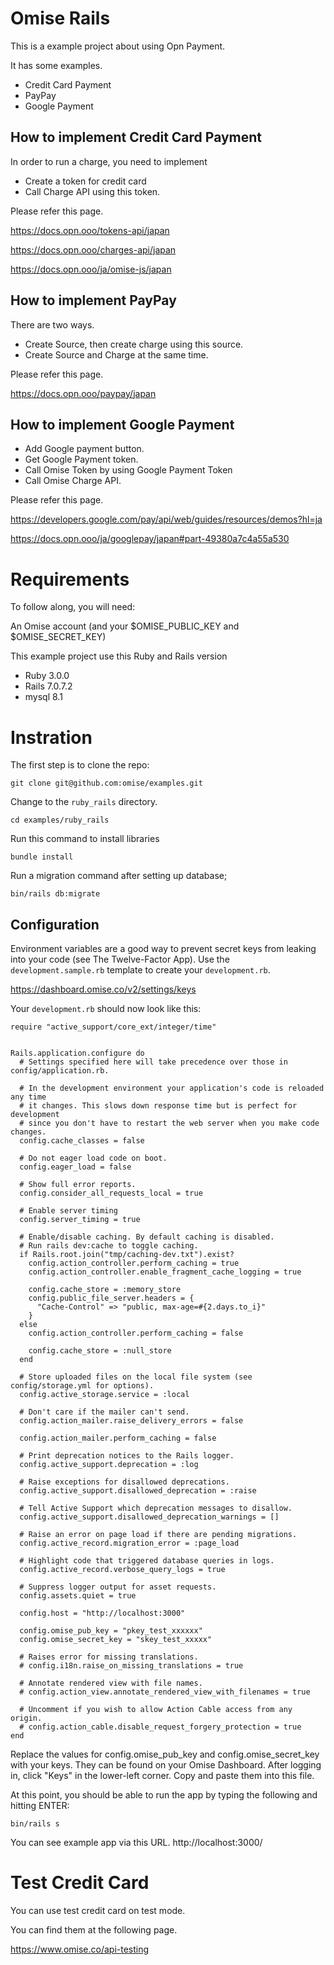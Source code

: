 # Omise Rails

This is a example project about using Opn Payment.

It has some examples.
- Credit Card Payment
- PayPay
- Google Payment

## How to implement Credit Card Payment

In order to run a charge, you need to implement
- Create a token for credit card
- Call Charge API using this token.

Please refer this page.

https://docs.opn.ooo/tokens-api/japan

https://docs.opn.ooo/charges-api/japan

https://docs.opn.ooo/ja/omise-js/japan


## How to implement PayPay

There are two ways.
- Create Source, then create charge using this source.
- Create Source and Charge at the same time.

Please refer this page.

https://docs.opn.ooo/paypay/japan


## How to implement Google Payment

- Add Google payment button.
- Get Google Payment token.
- Call Omise Token by using Google Payment Token
- Call Omise Charge API.

Please refer this page.

https://developers.google.com/pay/api/web/guides/resources/demos?hl=ja

https://docs.opn.ooo/ja/googlepay/japan#part-49380a7c4a55a530


# Requirements
To follow along, you will need:

An Omise account (and your $OMISE_PUBLIC_KEY and $OMISE_SECRET_KEY)

This example project use this Ruby and Rails version

- Ruby 3.0.0
- Rails 7.0.7.2
- mysql 8.1

# Instration
The first step is to clone the repo:

```
git clone git@github.com:omise/examples.git
```

Change to the `ruby_rails` directory. 

```
cd examples/ruby_rails
```

Run this command to install libraries

```
bundle install
```

Run a migration command after setting up database;

```
bin/rails db:migrate
```

## Configuration

Environment variables are a good way to prevent secret keys from leaking into your code (see The Twelve-Factor App). Use the `development.sample.rb` template to create your `development.rb`.

https://dashboard.omise.co/v2/settings/keys

Your `development.rb` should now look like this:

```
require "active_support/core_ext/integer/time"


Rails.application.configure do
  # Settings specified here will take precedence over those in config/application.rb.

  # In the development environment your application's code is reloaded any time
  # it changes. This slows down response time but is perfect for development
  # since you don't have to restart the web server when you make code changes.
  config.cache_classes = false

  # Do not eager load code on boot.
  config.eager_load = false

  # Show full error reports.
  config.consider_all_requests_local = true

  # Enable server timing
  config.server_timing = true

  # Enable/disable caching. By default caching is disabled.
  # Run rails dev:cache to toggle caching.
  if Rails.root.join("tmp/caching-dev.txt").exist?
    config.action_controller.perform_caching = true
    config.action_controller.enable_fragment_cache_logging = true

    config.cache_store = :memory_store
    config.public_file_server.headers = {
      "Cache-Control" => "public, max-age=#{2.days.to_i}"
    }
  else
    config.action_controller.perform_caching = false

    config.cache_store = :null_store
  end

  # Store uploaded files on the local file system (see config/storage.yml for options).
  config.active_storage.service = :local

  # Don't care if the mailer can't send.
  config.action_mailer.raise_delivery_errors = false

  config.action_mailer.perform_caching = false

  # Print deprecation notices to the Rails logger.
  config.active_support.deprecation = :log

  # Raise exceptions for disallowed deprecations.
  config.active_support.disallowed_deprecation = :raise

  # Tell Active Support which deprecation messages to disallow.
  config.active_support.disallowed_deprecation_warnings = []

  # Raise an error on page load if there are pending migrations.
  config.active_record.migration_error = :page_load

  # Highlight code that triggered database queries in logs.
  config.active_record.verbose_query_logs = true

  # Suppress logger output for asset requests.
  config.assets.quiet = true

  config.host = "http://localhost:3000"

  config.omise_pub_key = "pkey_test_xxxxxx"
  config.omise_secret_key = "skey_test_xxxxx"

  # Raises error for missing translations.
  # config.i18n.raise_on_missing_translations = true

  # Annotate rendered view with file names.
  # config.action_view.annotate_rendered_view_with_filenames = true

  # Uncomment if you wish to allow Action Cable access from any origin.
  # config.action_cable.disable_request_forgery_protection = true
end

```

Replace the values for config.omise_pub_key and config.omise_secret_key with your keys. They can be found on your Omise Dashboard. After logging in, click "Keys" in the lower-left corner. Copy and paste them into this file.

At this point, you should be able to run the app by typing the following and hitting ENTER:

```
bin/rails s
```

You can see example app via this URL.
http://localhost:3000/

# Test Credit Card

You can use test credit card on test mode.

You can find them at the following page.

https://www.omise.co/api-testing



